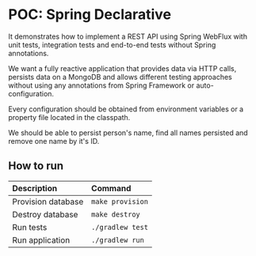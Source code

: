 # POC: Spring Declarative

It demonstrates how to implement a REST API using Spring WebFlux with unit tests, integration tests and end-to-end tests without Spring annotations.

We want a fully reactive application that provides data via HTTP calls, persists data on a MongoDB and allows different testing approaches without using any annotations from Spring Framework or auto-configuration.

Every configuration should be obtained from environment variables or a property file located in the classpath.

We should be able to persist person's name, find all names persisted and remove one name by it's ID.

## How to run

| Description | Command |
| :-- | :-- |
| Provision database | `make provision` |
| Destroy database | `make destroy` |
| Run tests | `./gradlew test` |
| Run application | `./gradlew run` |

